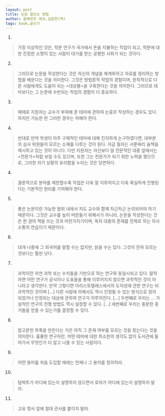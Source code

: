 ```yaml
---
layout: post
title: 논문 잘쓰는 방법
author: 움베르트 에코,김운찬(역)
tags: book,글쓰기
---
```


1. 
> 가장 이상적인 것은, 학문 연구가 국가에서 돈을 지불하는 직업이 되고, 학문에 대한 진정한 소명이 있는 사람이 대가를 받는 공평한 사회가 되는 것이다.

2. 
> 그러므로 논문을 작성한다는 것은 자신의 개념을 체계화하고 자료를 정리하는 방법을 배운다는 것을 의미한다. 그것은 방법론적 작업의 경험이며, 윈칙적으로 다른 사람에게도 도움이 되는 <대상물>을 구축한다는 것을 의미한다. 그러므로 테마보다는 그 논문에 수반되는 작업의 경험이 더 중요하다.
 
3. 
> 때때로 지원자는 교수가 부여해 준 테마에 관하여 논뭉르 작성하는 경우도 있다. 하지만 가능한 한 그러한 경우는 피해야 한다.

4. 
> 반대로 만약 학생이 아주 구체적인 테마에 대해 진지하게 논구하였다면, 대부분의 심사 위원들이 모르는 소재를 다루는 것이 된다. 지금 필자는 서푼짜리 술책을 제시하고 있는 것이 아니다. 다만 지원자는 자신보다 덜 전문적인 대중 앞에서는 <전문가>처럼 보일 수도 있으며, 또한 그는 전문가가 되기 위한 노력을 했으므로, 그러한 자기 상황의 유리함을 누리는 것은 당연하다.

4. 
> 결론적으로 분야를 제한할수록 작업은 더욱 잘 이루어지고 더욱 확실하게 진행된다는 기본적인 원리를 기억해야 한다.

5. 
> 좋은 논문이란 가능한 범위 내에서 지도 교수와 함께 차근차근 논의되어야 하기 때문이다. 그것은 교수를 높이 떠받들기 위해서가 아니라, 논문을 작성한다는 것은 한 권의 책을 쓰는 것과 마찬가지기이며, 독자 대중의 존재를 전제로 하는 의사소통의 연습이기 때문이다.
 
6. 
> 대개 나중에 그 외국어를 말할 수는 없지만, 읽을 수는 있다. 그것이 전혀 모르는 것보다는 훨씬 낫다.
 
7. 
> 과학이란 자연 과학 또는 수치들을 기반으로 하는 연구와 동일시되고 있다. 말하자면 어떤 연구가 공식이나 도표들을 통해 이루어지지 않으면 과학적인 것이 아니라고 생각한다. 만약 그렇다면 아리스토텔레스에서의 도덕성에 관한 연구는 비과학적인 것이며 [...] 다른 사람에 의해서도 역시 인정될 수 있는 방식으로 정의되었거나 인정되는 대상에 관하여 연구가 이루어진다. [...] 두번쨰로 우리는 ... 가설적인 연구의 진행 방법도 역시 설정할 수 있다. [...] 세번째로 우리는 충분한 증거들을 얻을 수 있는가를 결정할 수 있다.
 
8. 
> 참고문헌 목록을 만든다는 거은 아직 그 존재 여부를 모르는 것을 찾는다는 것을 의미한다. 훌륭한 연구자란, 어떤 테마에 대한 최소한의 생각도 없이 도서관에 들어가서 무엇인가 더 알고 나올 수 있는 사람이다.
 
9. 
> 어떤 용어를 처음 도입할 때에는 언제나 그 용어를 정의하라.

10. 
> 텀벅투가 어디에 있는지 설명하지 않으면서 로마가 어디에 있는지 설명하지 말라.

11. 
> 고유 명사 앞에 절대 관사를 붙이지 말라.

 